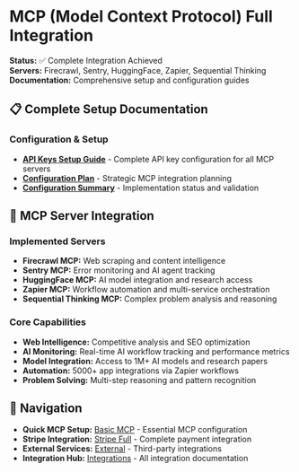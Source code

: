 # MCP (Model Context Protocol) Full Integration

**Status:** ✅ Complete Integration Achieved  
**Servers:** Firecrawl, Sentry, HuggingFace, Zapier, Sequential Thinking  
**Documentation:** Comprehensive setup and configuration guides

## 📋 **Complete Setup Documentation**

### **Configuration & Setup**

- [**API Keys Setup Guide**](./api-keys-setup-guide.md) - Complete API key configuration for all MCP servers
- [**Configuration Plan**](./configuration-plan.md) - Strategic MCP integration planning  
- [**Configuration Summary**](./configuration-summary.md) - Implementation status and validation

## 🚀 **MCP Server Integration**

### **Implemented Servers**

- **Firecrawl MCP:** Web scraping and content intelligence
- **Sentry MCP:** Error monitoring and AI agent tracking  
- **HuggingFace MCP:** AI model integration and research access
- **Zapier MCP:** Workflow automation and multi-service orchestration
- **Sequential Thinking MCP:** Complex problem analysis and reasoning

### **Core Capabilities**

- **Web Intelligence:** Competitive analysis and SEO optimization
- **AI Monitoring:** Real-time AI workflow tracking and performance metrics
- **Model Integration:** Access to 1M+ AI models and research papers
- **Automation:** 5000+ app integrations via Zapier workflows
- **Problem Solving:** Multi-step reasoning and pattern recognition

## 🔗 **Navigation**

- **Quick MCP Setup:** [Basic MCP](../mcp/) - Essential MCP configuration
- **Stripe Integration:** [Stripe Full](../stripe-full/) - Complete payment integration
- **External Services:** [External](../external/) - Third-party integrations
- **Integration Hub:** [Integrations](../README.md) - All integration documentation
